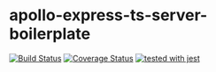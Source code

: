 # apollo-express-ts-server-boilerplate 
[![Build Status](https://travis-ci.org/FinalDes/apollo-express-ts-server-boilerplate.svg?branch=master)](https://travis-ci.org/FinalDes/apollo-express-ts-server-boilerplate) [![Coverage Status](https://coveralls.io/repos/github/FinalDes/apollo-express-ts-server-boilerplate/badge.svg?branch=master)](https://coveralls.io/github/FinalDes/apollo-express-ts-server-boilerplate?branch=master) [![tested with jest](https://img.shields.io/badge/tested_with-jest-99424f.svg)](https://github.com/facebook/jest)
